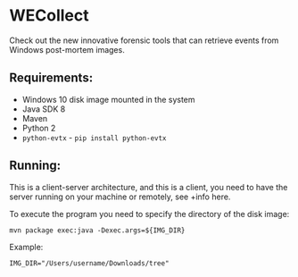 # WECollect
Check out the new innovative forensic tools that can retrieve events from Windows post-mortem images.

## Requirements:

- Windows 10 disk image mounted in the system
- Java SDK 8
- Maven
- Python 2
- `python-evtx` - `pip install python-evtx`

## Running:

This is a client-server architecture, and this is a client, 
you need to have the server running on your machine or remotely, see +info here.

To execute the program you need to specify the directory of the disk image:

`mvn package exec:java -Dexec.args=${IMG_DIR}`

Example:

`IMG_DIR="/Users/username/Downloads/tree"`

